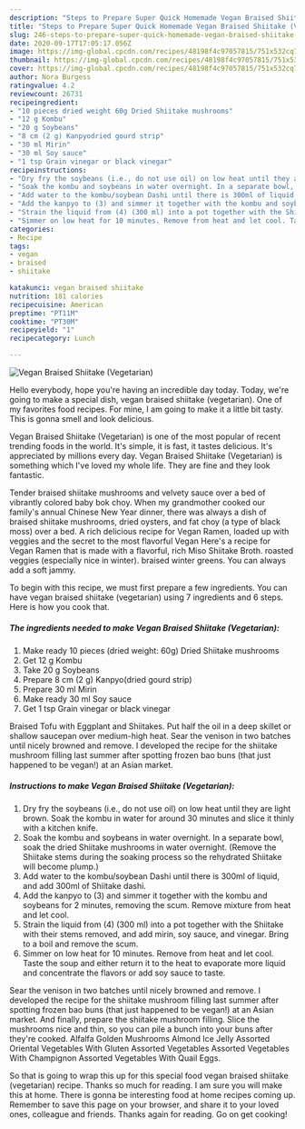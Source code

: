 ```yaml
---
description: "Steps to Prepare Super Quick Homemade Vegan Braised Shiitake (Vegetarian)"
title: "Steps to Prepare Super Quick Homemade Vegan Braised Shiitake (Vegetarian)"
slug: 246-steps-to-prepare-super-quick-homemade-vegan-braised-shiitake-vegetarian
date: 2020-09-17T17:05:17.056Z
image: https://img-global.cpcdn.com/recipes/48198f4c97057815/751x532cq70/vegan-braised-shiitake-vegetarian-recipe-main-photo.jpg
thumbnail: https://img-global.cpcdn.com/recipes/48198f4c97057815/751x532cq70/vegan-braised-shiitake-vegetarian-recipe-main-photo.jpg
cover: https://img-global.cpcdn.com/recipes/48198f4c97057815/751x532cq70/vegan-braised-shiitake-vegetarian-recipe-main-photo.jpg
author: Nora Burgess
ratingvalue: 4.2
reviewcount: 26731
recipeingredient:
- "10 pieces dried weight 60g Dried Shiitake mushrooms"
- "12 g Kombu"
- "20 g Soybeans"
- "8 cm (2 g) Kanpyodried gourd strip"
- "30 ml Mirin"
- "30 ml Soy sauce"
- "1 tsp Grain vinegar or black vinegar"
recipeinstructions:
- "Dry fry the soybeans (i.e., do not use oil) on low heat until they are light brown. Soak the kombu in water for around 30 minutes and slice it thinly with a kitchen knife."
- "Soak the kombu and soybeans in water overnight. In a separate bowl, soak the dried Shiitake mushrooms in water overnight. (Remove the Shiitake stems during the soaking process so the rehydrated Shiitake will become plump.)"
- "Add water to the kombu/soybean Dashi until there is 300ml of liquid, and add 300ml of Shiitake dashi."
- "Add the kanpyo to (3) and simmer it together with the kombu and soybeans for 2 minutes, removing the scum. Remove mixture from heat and let cool."
- "Strain the liquid from (4) (300 ml) into a pot together with the Shiitake with their stems removed, and add mirin, soy sauce, and vinegar. Bring to a boil and remove the scum."
- "Simmer on low heat for 10 minutes. Remove from heat and let cool. Taste the soup and either return it to the heat to evaporate more liquid and concentrate the flavors or add soy sauce to taste."
categories:
- Recipe
tags:
- vegan
- braised
- shiitake

katakunci: vegan braised shiitake 
nutrition: 181 calories
recipecuisine: American
preptime: "PT11M"
cooktime: "PT30M"
recipeyield: "1"
recipecategory: Lunch

---
```



![Vegan Braised Shiitake (Vegetarian)](https://img-global.cpcdn.com/recipes/48198f4c97057815/751x532cq70/vegan-braised-shiitake-vegetarian-recipe-main-photo.jpg)

Hello everybody, hope you're having an incredible day today. Today, we're going to make a special dish, vegan braised shiitake (vegetarian). One of my favorites food recipes. For mine, I am going to make it a little bit tasty. This is gonna smell and look delicious.

Vegan Braised Shiitake (Vegetarian) is one of the most popular of recent trending foods in the world. It's simple, it is fast, it tastes delicious. It's appreciated by millions every day. Vegan Braised Shiitake (Vegetarian) is something which I've loved my whole life. They are fine and they look fantastic.

Tender braised shiitake mushrooms and velvety sauce over a bed of vibrantly colored baby bok choy. When my grandmother cooked our family&#39;s annual Chinese New Year dinner, there was always a dish of braised shiitake mushrooms, dried oysters, and fat choy (a type of black moss) over a bed. A rich delicious recipe for Vegan Ramen, loaded up with veggies and the secret to the most flavorful Vegan Here&#39;s a recipe for Vegan Ramen that is made with a flavorful, rich Miso Shiitake Broth. roasted veggies (especially nice in winter). braised winter greens. You can always add a soft jammy.


To begin with this recipe, we must first prepare a few ingredients. You can have vegan braised shiitake (vegetarian) using 7 ingredients and 6 steps. Here is how you cook that.

<!--inarticleads1-->

##### The ingredients needed to make Vegan Braised Shiitake (Vegetarian):

1. Make ready 10 pieces (dried weight: 60g) Dried Shiitake mushrooms
1. Get 12 g Kombu
1. Take 20 g Soybeans
1. Prepare 8 cm (2 g) Kanpyo(dried gourd strip)
1. Prepare 30 ml Mirin
1. Make ready 30 ml Soy sauce
1. Get 1 tsp Grain vinegar or black vinegar


Braised Tofu with Eggplant and Shiitakes. Put half the oil in a deep skillet or shallow saucepan over medium-high heat. Sear the venison in two batches until nicely browned and remove. I developed the recipe for the shiitake mushroom filling last summer after spotting frozen bao buns (that just happened to be vegan!) at an Asian market. 

<!--inarticleads2-->

##### Instructions to make Vegan Braised Shiitake (Vegetarian):

1. Dry fry the soybeans (i.e., do not use oil) on low heat until they are light brown. Soak the kombu in water for around 30 minutes and slice it thinly with a kitchen knife.
1. Soak the kombu and soybeans in water overnight. In a separate bowl, soak the dried Shiitake mushrooms in water overnight. (Remove the Shiitake stems during the soaking process so the rehydrated Shiitake will become plump.)
1. Add water to the kombu/soybean Dashi until there is 300ml of liquid, and add 300ml of Shiitake dashi.
1. Add the kanpyo to (3) and simmer it together with the kombu and soybeans for 2 minutes, removing the scum. Remove mixture from heat and let cool.
1. Strain the liquid from (4) (300 ml) into a pot together with the Shiitake with their stems removed, and add mirin, soy sauce, and vinegar. Bring to a boil and remove the scum.
1. Simmer on low heat for 10 minutes. Remove from heat and let cool. Taste the soup and either return it to the heat to evaporate more liquid and concentrate the flavors or add soy sauce to taste.


Sear the venison in two batches until nicely browned and remove. I developed the recipe for the shiitake mushroom filling last summer after spotting frozen bao buns (that just happened to be vegan!) at an Asian market. And finally, prepare the shiitake mushroom filling. Slice the mushrooms nice and thin, so you can pile a bunch into your buns after they&#39;re cooked. Alfalfa Golden Mushrooms Almond Ice Jelly Assorted Oriental Vegetables With Gluten Assorted Vegetables Assorted Vegetables With Champignon Assorted Vegetables With Quail Eggs. 

So that is going to wrap this up for this special food vegan braised shiitake (vegetarian) recipe. Thanks so much for reading. I am sure you will make this at home. There is gonna be interesting food at home recipes coming up. Remember to save this page on your browser, and share it to your loved ones, colleague and friends. Thanks again for reading. Go on get cooking!
